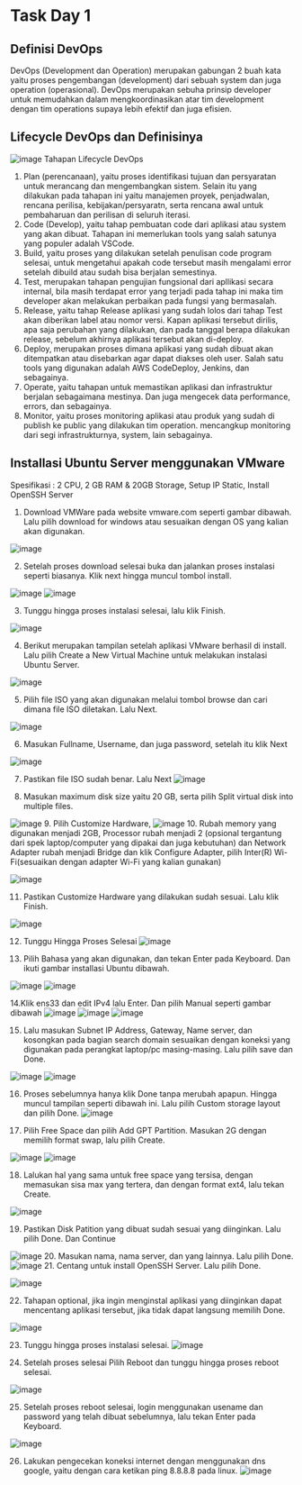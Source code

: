 # Task Day 1

## Definisi DevOps
DevOps (Development dan Operation) merupakan gabungan 2 buah kata yaitu proses pengembangan (development) dari sebuah system dan juga operation (operasional). DevOps merupakan sebuha prinsip developer untuk memudahkan dalam mengkoordinasikan atar tim development dengan tim operations supaya lebih efektif dan juga efisien.

## Lifecycle DevOps dan Definisinya
![image](https://user-images.githubusercontent.com/62181923/212112570-4d5bcf12-984b-4ab7-ace5-ec51f8973c98.png)
Tahapan Lifecycle DevOps
1.	Plan (perencanaan), yaitu proses identifikasi tujuan dan persyaratan untuk merancang dan mengembangkan sistem. Selain itu yang dilakukan pada tahapan ini yaitu manajemen proyek, penjadwalan, rencana perilisa, kebijakan/persyaratn, serta rencana awal untuk pembaharuan dan perilisan di seluruh iterasi.
2.	Code (Develop), yaitu tahap pembuatan code dari aplikasi atau system yang akan dibuat. Tahapan ini memerlukan tools yang salah satunya yang populer adalah VSCode. 
3.	Build, yaitu proses yang dilakukan setelah penulisan code program selesai, untuk mengetahui apakah code tersebut masih mengalami error setelah dibuild atau sudah bisa berjalan semestinya.
4.	Test, merupakan tahapan pengujian fungsional dari apllikasi secara internal, bila masih terdapat error yang terjadi pada tahap ini maka tim developer akan melakukan perbaikan pada fungsi yang bermasalah.
5.	Release, yaitu tahap Release aplikasi yang sudah lolos dari tahap Test akan diberikan label atau nomor versi. Kapan aplikasi tersebut dirilis, apa saja perubahan yang dilakukan, dan pada tanggal berapa dilakukan release, sebelum akhirnya aplikasi tersebut akan di-deploy.
6.	Deploy, merupakan proses dimana aplikasi yang sudah dibuat akan ditempatkan atau disebarkan agar dapat diakses oleh user. Salah satu tools yang digunakan adalah AWS CodeDeploy, Jenkins, dan sebagainya.
7.	Operate, yaitu tahapan untuk memastikan aplikasi dan infrastruktur berjalan sebagaimana mestinya. Dan juga mengecek data performance, errors, dan sebagainya.
8.	Monitor, yaitu proses monitoring aplikasi atau produk yang sudah di publish ke public yang dilakukan tim operation. mencangkup monitoring dari segi infrastrukturnya, system, lain sebagainya.

## Installasi Ubuntu Server menggunakan VMware
Spesifikasi : 2 CPU, 2 GB RAM & 20GB Storage, Setup IP Static, Install OpenSSH Server
1.	Download VMWare pada website vmware.com seperti gambar dibawah. Lalu pilih download for windows atau sesuaikan dengan OS yang kalian akan digunakan.

![image](https://user-images.githubusercontent.com/62181923/212112886-e52436c4-2577-44b1-91a0-d7738aa3ee3f.png)

2.	Setelah proses download selesai buka dan jalankan proses instalasi seperti biasanya. Klik next hingga muncul tombol install.

![image](https://user-images.githubusercontent.com/62181923/212113049-e101742f-3e1d-477c-b477-d80dc443a10e.png)
![image](https://user-images.githubusercontent.com/62181923/212113061-d4eff4de-a547-4980-a544-2b91fe580877.png)

3.	Tunggu hingga proses instalasi selesai, lalu klik Finish.

![image](https://user-images.githubusercontent.com/62181923/212113113-e208fba4-7d7d-40c0-8084-e8e9887738e7.png)

4.	Berikut merupakan tampilan setelah aplikasi VMware berhasil di install. Lalu pilih Create a New Virtual Machine untuk melakukan instalasi Ubuntu Server.

![image](https://user-images.githubusercontent.com/62181923/212113164-b659569e-0bde-4197-83ed-8c6c9752af82.png)

5.	Pilih file ISO yang akan digunakan melalui tombol browse dan cari dimana file ISO diletakan. Lalu Next.

![image](https://user-images.githubusercontent.com/62181923/212113198-1011ffc9-1e15-4861-a737-f927d31ae19f.png)

6.	Masukan Fullname, Username, dan juga password, setelah itu klik Next

![image](https://user-images.githubusercontent.com/62181923/212113255-2e45b386-86ed-45d0-aae8-7167aa654944.png)

7.	Pastikan file ISO sudah benar. Lalu Next
![image](https://user-images.githubusercontent.com/62181923/212113289-88f599e4-a4d1-4d68-95f8-2ab7bcc16ea2.png)

8.	Masukan maximum disk size yaitu 20 GB, serta pilih Split virtual disk into multiple files.

![image](https://user-images.githubusercontent.com/62181923/212113349-f0af56fc-8186-4e23-aca1-851c787edd84.png)
9.	Pilih Customize Hardware, 
 ![image](https://user-images.githubusercontent.com/62181923/212113490-09b6d5a8-32f3-446c-8ace-3526698a9d8e.png)
10.	Rubah memory yang digunakan menjadi 2GB, Processor rubah menjadi 2 (opsional tergantung dari spek laptop/computer yang dipakai dan juga kebutuhan) dan Network Adapter rubah menjadi Bridge dan klik Configure Adapter, pilih Inter(R) Wi-Fi(sesuaikan dengan adapter Wi-Fi yang kalian gunakan)

![image](https://user-images.githubusercontent.com/62181923/212113519-388f32ac-ff67-4c57-9986-c0cc31f932da.png)

11.	Pastikan Customize Hardware yang dilakukan sudah sesuai. Lalu klik Finish.

![image](https://user-images.githubusercontent.com/62181923/212113574-f950b1f3-cb71-4fe1-82f1-fd6b4335fcc7.png)

12.	Tunggu Hingga Proses Selesai
![image](https://user-images.githubusercontent.com/62181923/212113621-fe73c991-73fb-4061-a1e8-b74d27ed131b.png)

13.	Pilih Bahasa yang akan digunakan, dan tekan Enter pada Keyboard. Dan ikuti gambar installasi Ubuntu dibawah.

![image](https://user-images.githubusercontent.com/62181923/212113672-46d8d1f7-88ab-4d5b-b96c-c553a48c8201.png)
![image](https://user-images.githubusercontent.com/62181923/212113688-7136e451-3aec-4c8f-8a71-5cb5f65a936d.png)

14.Klik ens33 dan edit IPv4 lalu Enter. Dan pilih Manual seperti gambar dibawah
![image](https://user-images.githubusercontent.com/62181923/212114113-aa5dbb3c-f5a4-4e3b-8e1b-46be1bc9f78d.png)
![image](https://user-images.githubusercontent.com/62181923/212114129-bcc1a71f-7e37-416e-80a7-9abc4ec1c9c3.png)
![image](https://user-images.githubusercontent.com/62181923/212114150-2f6826e1-d34b-4151-aa75-a72af1cf5f7e.png)

15.	Lalu masukan Subnet IP Address, Gateway, Name server, dan kosongkan pada bagian search domain sesuaikan dengan koneksi yang digunakan pada perangkat laptop/pc masing-masing. Lalu pilih save dan Done.

![image](https://user-images.githubusercontent.com/62181923/212114221-e0a17049-b2bc-4b0b-823f-975dadd839e2.png)
![image](https://user-images.githubusercontent.com/62181923/212114230-1c77896c-56b2-4e97-9e3f-06390189aaab.png)

16.	Proses sebelumnya hanya klik Done tanpa merubah apapun. Hingga muncul tampilan seperti dibawah ini. Lalu pilih Custom storage layout dan pilih Done.
![image](https://user-images.githubusercontent.com/62181923/212114337-2f8b76e6-218c-4685-a12e-db2fb5e6d4c2.png)

17.	Pilih Free Space dan pilih Add GPT Partition. Masukan 2G dengan memilih format swap, lalu pilih Create.

![image](https://user-images.githubusercontent.com/62181923/212114390-d5cce59b-7aa5-4aaa-9744-4dcaac383672.png)
![image](https://user-images.githubusercontent.com/62181923/212114455-7e10c9fa-bf3e-4531-931c-c613f217f9b9.png)

18.	Lalukan hal yang sama untuk free space yang tersisa, dengan memasukan sisa max yang tertera, dan dengan format ext4, lalu tekan Create.

![image](https://user-images.githubusercontent.com/62181923/212114499-a768abf7-bd5a-4dc7-abac-cd6eb6a8d14a.png)

19.	Pastikan Disk Patition yang dibuat sudah sesuai yang diinginkan. Lalu pilih Done. Dan Continue

![image](https://user-images.githubusercontent.com/62181923/212114548-0271e66f-c41b-44f4-abc2-58b9976fbbdd.png)
20.	Masukan nama, nama server, dan yang lainnya. Lalu pilih Done.
![image](https://user-images.githubusercontent.com/62181923/212114600-dd4574e4-2b9b-44ad-a8ae-e9164c84ffa5.png)
21.	Centang untuk install OpenSSH Server. Lalu pilih Done.

![image](https://user-images.githubusercontent.com/62181923/212114640-5ac42736-dfcb-4a64-a8f3-adc70e1011c1.png)

22.	Tahapan optional, jika ingin menginstal aplikasi yang diinginkan dapat mencentang aplikasi tersebut, jika tidak dapat langsung memilih Done.

![image](https://user-images.githubusercontent.com/62181923/212114682-f84850f5-eb16-417c-85ed-32de3021112c.png)

23.	Tunggu hingga proses instalasi selesai.
![image](https://user-images.githubusercontent.com/62181923/212114744-d42b32f3-8dee-45ac-a080-520ba1c2c4e1.png)

24.	Setelah proses selesai Pilih Reboot dan tunggu hingga proses reboot selesai.

![image](https://user-images.githubusercontent.com/62181923/212114786-f65dee59-861f-4913-85c0-aeb3bf91f3b7.png)

25.	Setelah proses reboot selesai, login menggunakan usename dan password yang telah dibuat sebelumnya, lalu tekan Enter pada Keyboard.

![image](https://user-images.githubusercontent.com/62181923/212114836-529a57e7-d2c4-4799-8e9c-7b77b778fbe5.png)

26.	Lakukan pengecekan koneksi internet dengan menggunakan dns google, yaitu dengan cara ketikan ping 8.8.8.8 pada linux.
![image](https://user-images.githubusercontent.com/62181923/212114876-66330740-d974-4676-8be9-8b400253a383.png)

















